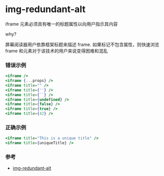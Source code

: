 # img-redundant-alt

iframe 元素必须具有唯一的标题属性以向用户指示其内容

why?

屏幕阅读器用户依靠框架标题来描述 frame. 如果标记不包含属性，则快速浏览 frame 和元素对于该技术的用户来说变得困难和混乱

### 错误示例

```jsx
<iframe />
<iframe {...props} />
<iframe title="" />
<iframe title={''} />
<iframe title={``} />
<iframe title={undefined} />
<iframe title={false} />
<iframe title={true} />
<iframe title={42} />
```

### 正确示例

```jsx
<iframe title="This is a unique title" />
<iframe title={uniqueTitle} />
```

### 参考

- [img-redundant-alt](https://github.com/jsx-eslint/eslint-plugin-react/blob/c42b624d0fb9ad647583a775ab9751091eec066f/docs/rules/img-redundant-alt)
